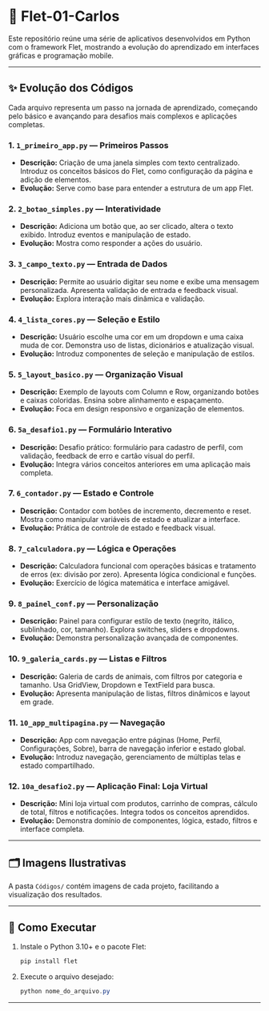 # 📱 Flet-01-Carlos

Este repositório reúne uma série de aplicativos desenvolvidos em Python com o framework Flet, mostrando a evolução do aprendizado em interfaces gráficas e programação mobile.

---

## ✨ Evolução dos Códigos

Cada arquivo representa um passo na jornada de aprendizado, começando pelo básico e avançando para desafios mais complexos e aplicações completas.

### 1. `1_primeiro_app.py` — Primeiros Passos
- **Descrição:** Criação de uma janela simples com texto centralizado. Introduz os conceitos básicos do Flet, como configuração da página e adição de elementos.
- **Evolução:** Serve como base para entender a estrutura de um app Flet.

### 2. `2_botao_simples.py` — Interatividade
- **Descrição:** Adiciona um botão que, ao ser clicado, altera o texto exibido. Introduz eventos e manipulação de estado.
- **Evolução:** Mostra como responder a ações do usuário.

### 3. `3_campo_texto.py` — Entrada de Dados
- **Descrição:** Permite ao usuário digitar seu nome e exibe uma mensagem personalizada. Apresenta validação de entrada e feedback visual.
- **Evolução:** Explora interação mais dinâmica e validação.

### 4. `4_lista_cores.py` — Seleção e Estilo
- **Descrição:** Usuário escolhe uma cor em um dropdown e uma caixa muda de cor. Demonstra uso de listas, dicionários e atualização visual.
- **Evolução:** Introduz componentes de seleção e manipulação de estilos.

### 5. `5_layout_basico.py` — Organização Visual
- **Descrição:** Exemplo de layouts com Column e Row, organizando botões e caixas coloridas. Ensina sobre alinhamento e espaçamento.
- **Evolução:** Foca em design responsivo e organização de elementos.

### 6. `5a_desafio1.py` — Formulário Interativo
- **Descrição:** Desafio prático: formulário para cadastro de perfil, com validação, feedback de erro e cartão visual do perfil.
- **Evolução:** Integra vários conceitos anteriores em uma aplicação mais completa.

### 7. `6_contador.py` — Estado e Controle
- **Descrição:** Contador com botões de incremento, decremento e reset. Mostra como manipular variáveis de estado e atualizar a interface.
- **Evolução:** Prática de controle de estado e feedback visual.

### 8. `7_calculadora.py` — Lógica e Operações
- **Descrição:** Calculadora funcional com operações básicas e tratamento de erros (ex: divisão por zero). Apresenta lógica condicional e funções.
- **Evolução:** Exercício de lógica matemática e interface amigável.

### 9. `8_painel_conf.py` — Personalização
- **Descrição:** Painel para configurar estilo de texto (negrito, itálico, sublinhado, cor, tamanho). Explora switches, sliders e dropdowns.
- **Evolução:** Demonstra personalização avançada de componentes.

### 10. `9_galeria_cards.py` — Listas e Filtros
- **Descrição:** Galeria de cards de animais, com filtros por categoria e tamanho. Usa GridView, Dropdown e TextField para busca.
- **Evolução:** Apresenta manipulação de listas, filtros dinâmicos e layout em grade.

### 11. `10_app_multipagina.py` — Navegação
- **Descrição:** App com navegação entre páginas (Home, Perfil, Configurações, Sobre), barra de navegação inferior e estado global.
- **Evolução:** Introduz navegação, gerenciamento de múltiplas telas e estado compartilhado.

### 12. `10a_desafio2.py` — Aplicação Final: Loja Virtual
- **Descrição:** Mini loja virtual com produtos, carrinho de compras, cálculo de total, filtros e notificações. Integra todos os conceitos aprendidos.
- **Evolução:** Demonstra domínio de componentes, lógica, estado, filtros e interface completa.

---

## 🗂️ Imagens Ilustrativas

A pasta `Códigos/` contém imagens de cada projeto, facilitando a visualização dos resultados.

---

## 🚀 Como Executar

1. Instale o Python 3.10+ e o pacote Flet:
   ```powershell
   pip install flet
   ```
2. Execute o arquivo desejado:
   ```powershell
   python nome_do_arquivo.py
   ```

---
